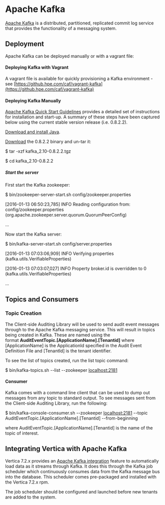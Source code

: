 # Apache Kafka 

[Apache Kafka](http://kafka.apache.org/) is a distributed, partitioned, replicated commit log service that provides the functionality of a messaging system.

## Deployment

Apache Kafka can be deployed manually or with a vagrant file:

#### Deploying Kafka with Vagrant

A vagrant file is available for quickly provisioning a Kafka environment - see [https://github.hpe.com/caf/vagrant-kafka](https://github.hpe.com/caf/vagrant-kafka)

#### Deploying Kafka Manually

[Apache Kafka Quick Start Guidelines](http://kafka.apache.org/082/documentation.html#quickstart) provides a detailed set of instructions for installation and start-up. A summary of these steps have been captured below using the current stable version release (i.e. 0.8.2.2).

[Download and install Java](http://openjdk.java.net/install/).

[Download](https://www.apache.org/dyn/closer.cgi?path=/kafka/0.8.2.2/kafka_2.10-0.8.2.2.tgz) the 0.8.2.2 binary and un-tar it: 

$ tar -xzf kafka_2.10-0.8.2.2.tgz 

$ cd kafka_2.10-0.8.2.2

##### Start the server

First start the Kafka zookeeper: 

$ bin/zookeeper-server-start.sh config/zookeeper.properties

[2016-01-13 06:50:23,785] INFO Reading configuration from: config/zookeeper.properties (org.apache.zookeeper.server.quorum.QuorumPeerConfig)

...

Now start the Kafka server: 

$ bin/kafka-server-start.sh config/server.properties

[2016-01-13 07:03:06,909] INFO Verifying properties (kafka.utils.VerifiableProperties)

[2016-01-13 07:03:07,027] INFO Property broker.id is overridden to 0 (kafka.utils.VerifiableProperties) 

...


## Topics and Consumers

### Topic Creation

The Client-side Auditing Library will be used to send audit event messages through to the Apache Kafka messaging service. This will result in topics being created in Kafka. These are named using the format **AuditEventTopic.[ApplicationName].[Tenantid]** where [ApplicationName] is the ApplicationId specified in the Audit Event Definition File and [TenantId] is the tenant identifier.

To see the list of topics created, run the list topic command:

$ bin/kafka-topics.sh --list --zookeeper [localhost:2181](http://localhost:2181/)

#### Consumer

Kafka comes with a command line client that can be used to dump out messages from any topic to standard output. To see messages sent from the Client-side Auditing Library, run the following:

$ bin/kafka-console-consumer.sh --zookeeper [localhost:2181](http://localhost:2181/) --topic AuditEventTopic.[ApplicationName].[Tenantid] --from-beginning

where AuditEventTopic.[ApplicationName].[Tenantid] is the name of the topic of interest.

## Integrating Vertica with Apache Kafka

Vertica 7.2.x provides an [Apache Kafka integration](http://my.vertica.com/docs/7.2.x/PDF/HP_Vertica_7.2.x_Integrating_Apache_Kafka.pdf) feature to automatically load data as it streams through Kafka. It does this through the Kafka job scheduler which continuously consumes data from the Kafka message bus into the database. This scheduler comes pre-packaged and installed with the Vertica 7.2.x rpm.

The job scheduler should be configured and launched before new tenants are added to the system.
